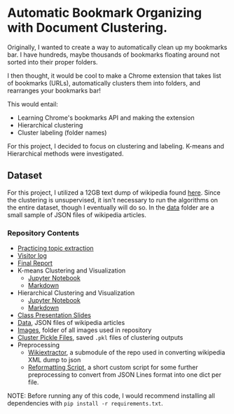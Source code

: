 # Automatic Bookmark Organizing with Document Clustering.
Originally, I wanted to create a way to automatically clean up my bookmarks bar. I have hundreds, maybe thousands of bookmarks floating around not sorted into their proper folders.

I then thought, it would be cool to make a Chrome extension that takes list of bookmarks
(URLs), automatically clusters them into folders, and rearranges your bookmarks bar!

This would entail:
- Learning Chrome's bookmarks API and making the extension
- Hierarchical clustering
- Cluster labeling (folder names)

For this project, I decided to focus on clustering and labeling. K-means and Hierarchical methods were investigated.

## Dataset
For this project, I utilized a 12GB text dump of wikipedia found [here](https://dumps.wikimedia.org/backup-index.html). Since the clustering is unsupervised, it isn't necessary to run the algorithms on the entire dataset, though I eventually will do so. In the [data](data) folder are a small sample of JSON files of wikipedia articles.



### Repository Contents
- [Practicing topic extraction](project_old.ipynb)
- [Visitor log](https://github.com/Data-Science-for-Linguists/Shared-Repo/blob/master/todo10_visitors_log/visitors_log_dan.md)
- [Final Report](final_report.md)
- K-means Clustering and Visualization
  - [Jupyter Notebook](clustering.ipynb)
  - [Markdown](clustering.md)
- Hierarchical Clustering and Visualization
  - [Jupyter Notebook](hierarchical.ipynb)
  - [Markdown](hierarchical.md)
- [Class Presentation Slides](ling1340_slides.pdf)
- [Data](data), JSON files of wikipedia articles
- [Images](img), folder of all images used in repository
- [Cluster Pickle Files](clusters), saved `.pkl` files of clustering outputs
- Preprocessing
  - [Wikiextractor](wikiextractor), a submodule of the repo used in converting wikipedia XML dump to json
  - [Reformatting Script](reformat.py), a short custom script for some further preprocessing to convert from JSON Lines format into one dict per file.

NOTE: Before running any of this code, I would recommend installing all dependencies with `pip install -r requirements.txt`.
